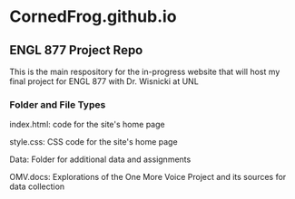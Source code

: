 # CornedFrog.github.io
## ENGL 877 Project Repo

This is the main respository for the in-progress website that will host my final project for ENGL 877 with Dr. Wisnicki at UNL

### Folder and File Types

index.html: code for the site's home page

style.css: CSS code for the site's home page

Data: Folder for additional data and assignments

OMV.docs: Explorations of the One More Voice Project and its sources for data collection
